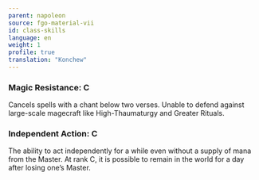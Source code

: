 ```yaml
---
parent: napoleon
source: fgo-material-vii
id: class-skills
language: en
weight: 1
profile: true
translation: "Konchew"
---
```


### Magic Resistance: C

Cancels spells with a chant below two verses.
Unable to defend against large-scale magecraft like High-Thaumaturgy and Greater Rituals.
 
### Independent Action: C

The ability to act independently for a while even without a supply of mana from the Master.
At rank C, it is possible to remain in the world for a day after losing one’s Master.
